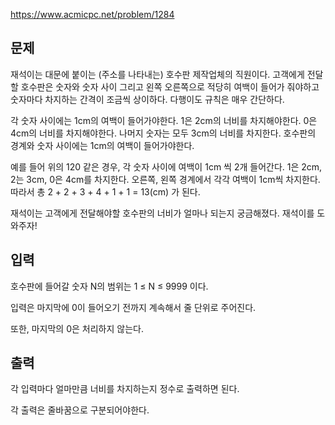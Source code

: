 https://www.acmicpc.net/problem/1284

## 문제
재석이는 대문에 붙이는 (주소를 나타내는) 호수판 제작업체의 직원이다. 고객에게 전달할 호수판은 숫자와 숫자 사이 그리고 왼쪽 오른쪽으로 적당히 여백이 들어가 줘야하고 숫자마다 차지하는 간격이 조금씩 상이하다. 다행이도 규칙은 매우 간단하다. 

각 숫자 사이에는 1cm의 여백이 들어가야한다.
1은 2cm의 너비를 차지해야한다. 0은 4cm의 너비를 차지해야한다. 나머지 숫자는 모두 3cm의 너비를 차지한다.
호수판의 경계와 숫자 사이에는 1cm의 여백이 들어가야한다.

예를 들어 위의 120 같은 경우,  각 숫자 사이에 여백이 1cm 씩 2개 들어간다. 1은 2cm, 2는 3cm, 0은 4cm를 차지한다. 오른쪽, 왼쪽 경계에서 각각 여백이 1cm씩 차지한다. 따라서 총 2 + 2 + 3 + 4 + 1 + 1 = 13(cm) 가 된다.

재석이는 고객에게 전달해야할 호수판의 너비가 얼마나 되는지 궁금해졌다. 재석이를 도와주자!

## 입력
호수판에 들어갈 숫자 N의 범위는 1 ≤ N ≤ 9999 이다.

입력은 마지막에 0이 들어오기 전까지 계속해서 줄 단위로 주어진다.

또한, 마지막의 0은 처리하지 않는다.

## 출력
각 입력마다 얼마만큼 너비를 차지하는지 정수로 출력하면 된다.

각 출력은 줄바꿈으로 구분되어야한다.
